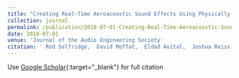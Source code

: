 ```yaml
---
title: "Creating Real-Time Aeroacoustic Sound Effects Using Physically Derived Models"
collection: journal
permalink: /publication/2018-07-01-Creating-Real-Time-Aeroacoustic-Sound-Effects-Using-Physically-Derived-Models
date: 2018-07-01
venue: 'Journal of the Audio Engineering Society'
citation: ' Rod Selfridge,  David Moffat,  Eldad Avital,  Joshua Reiss, &quot;Creating Real-Time Aeroacoustic Sound Effects Using Physically Derived Models.&quot; Journal of the Audio Engineering Society, 2018.'
---
```

Use [Google Scholar](https://scholar.google.com/scholar?q=Creating+Real+Time+Aeroacoustic+Sound+Effects+Using+Physically+Derived+Models){:target="_blank"} for full citation